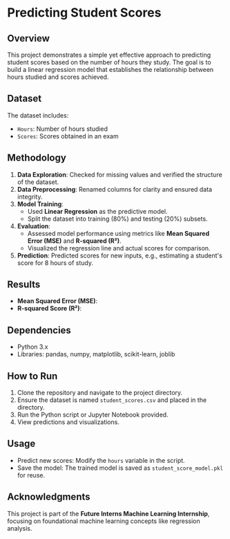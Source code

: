 # Predicting Student Scores

## Overview
This project demonstrates a simple yet effective approach to predicting student scores based on the number of hours they study. The goal is to build a linear regression model that establishes the relationship between hours studied and scores achieved.

## Dataset
The dataset includes:
- `Hours`: Number of hours studied
- `Scores`: Scores obtained in an exam

## Methodology
1. **Data Exploration**: Checked for missing values and verified the structure of the dataset.
2. **Data Preprocessing**: Renamed columns for clarity and ensured data integrity.
3. **Model Training**:
   - Used **Linear Regression** as the predictive model.
   - Split the dataset into training (80%) and testing (20%) subsets.
4. **Evaluation**:
   - Assessed model performance using metrics like **Mean Squared Error (MSE)** and **R-squared (R²)**.
   - Visualized the regression line and actual scores for comparison.
5. **Prediction**: Predicted scores for new inputs, e.g., estimating a student's score for 8 hours of study.

## Results
- **Mean Squared Error (MSE)**: 
- **R-squared Score (R²)**: 

## Dependencies
- Python 3.x
- Libraries: pandas, numpy, matplotlib, scikit-learn, joblib

## How to Run
1. Clone the repository and navigate to the project directory.
2. Ensure the dataset is named `student_scores.csv` and placed in the directory.
3. Run the Python script or Jupyter Notebook provided.
4. View predictions and visualizations.

## Usage
- Predict new scores: Modify the `hours` variable in the script.
- Save the model: The trained model is saved as `student_score_model.pkl` for reuse.

## Acknowledgments
This project is part of the **Future Interns Machine Learning Internship**, focusing on foundational machine learning concepts like regression analysis.


